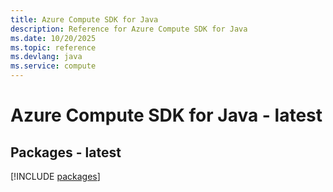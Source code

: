 ```yaml
---
title: Azure Compute SDK for Java
description: Reference for Azure Compute SDK for Java
ms.date: 10/20/2025
ms.topic: reference
ms.devlang: java
ms.service: compute
---
```

# Azure Compute SDK for Java - latest
## Packages - latest
[!INCLUDE [packages](compute-index.md)]